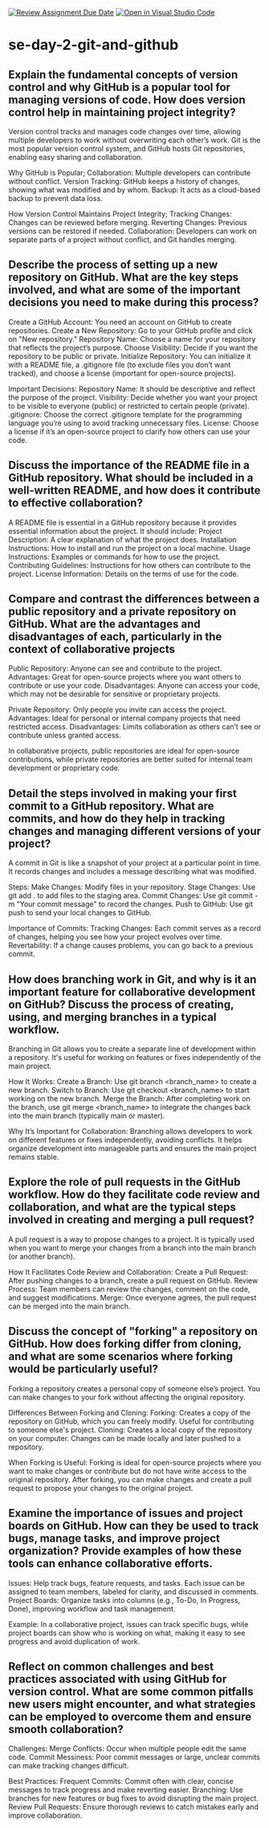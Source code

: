 [![Review Assignment Due Date](https://classroom.github.com/assets/deadline-readme-button-22041afd0340ce965d47ae6ef1cefeee28c7c493a6346c4f15d667ab976d596c.svg)](https://classroom.github.com/a/8wgCKhpZ)
[![Open in Visual Studio Code](https://classroom.github.com/assets/open-in-vscode-2e0aaae1b6195c2367325f4f02e2d04e9abb55f0b24a779b69b11b9e10269abc.svg)](https://classroom.github.com/online_ide?assignment_repo_id=18473328&assignment_repo_type=AssignmentRepo)
# se-day-2-git-and-github
## Explain the fundamental concepts of version control and why GitHub is a popular tool for managing versions of code. How does version control help in maintaining project integrity?
Version control tracks and manages code changes over time, allowing multiple developers to work without overwriting each other’s work. Git is the most popular version control system, and GitHub hosts Git repositories, enabling easy sharing and collaboration.

Why GitHub is Popular;
Collaboration: Multiple developers can contribute without conflict.
Version Tracking: GitHub keeps a history of changes, showing what was modified and by whom.
Backup: It acts as a cloud-based backup to prevent data loss.

How Version Control Maintains Project Integrity;
Tracking Changes: Changes can be reviewed before merging.
Reverting Changes: Previous versions can be restored if needed.
Collaboration: Developers can work on separate parts of a project without conflict, and Git handles merging.

## Describe the process of setting up a new repository on GitHub. What are the key steps involved, and what are some of the important decisions you need to make during this process?
Create a GitHub Account: You need an account on GitHub to create repositories.
Create a New Repository: Go to your GitHub profile and click on "New repository."
Repository Name: Choose a name for your repository that reflects the project’s purpose.
Choose Visibility: Decide if you want the repository to be public or private.
Initialize Repository: You can initialize it with a README file, a .gitignore file (to exclude files you don’t want tracked), and choose a license (important for open-source projects).

Important Decisions:
Repository Name: It should be descriptive and reflect the purpose of the project.
Visibility: Decide whether you want your project to be visible to everyone (public) or restricted to certain people (private).
.gitignore: Choose the correct .gitignore template for the programming language you’re using to avoid tracking unnecessary files.
License: Choose a license if it’s an open-source project to clarify how others can use your code.

## Discuss the importance of the README file in a GitHub repository. What should be included in a well-written README, and how does it contribute to effective collaboration?
A README file is essential in a GitHub repository because it provides essential information about the project. It should include:
Project Description: A clear explanation of what the project does.
Installation Instructions: How to install and run the project on a local machine.
Usage Instructions: Examples or commands for how to use the project.
Contributing Guidelines: Instructions for how others can contribute to the project.
License Information: Details on the terms of use for the code.

## Compare and contrast the differences between a public repository and a private repository on GitHub. What are the advantages and disadvantages of each, particularly in the context of collaborative projects
Public Repository: Anyone can see and contribute to the project.
Advantages: Great for open-source projects where you want others to contribute or use your code.
Disadvantages: Anyone can access your code, which may not be desirable for sensitive or proprietary projects.

Private Repository: Only people you invite can access the project.
Advantages: Ideal for personal or internal company projects that need restricted access.
Disadvantages: Limits collaboration as others can’t see or contribute unless granted access.

In collaborative projects, public repositories are ideal for open-source contributions, while private repositories are better suited for internal team development or proprietary code.

## Detail the steps involved in making your first commit to a GitHub repository. What are commits, and how do they help in tracking changes and managing different versions of your project?
A commit in Git is like a snapshot of your project at a particular point in time. It records changes and includes a message describing what was modified.

Steps:
Make Changes: Modify files in your repository.
Stage Changes: Use git add . to add files to the staging area.
Commit Changes: Use git commit -m "Your commit message" to record the changes.
Push to GitHub: Use git push to send your local changes to GitHub.

Importance of Commits:
Tracking Changes: Each commit serves as a record of changes, helping you see how your project evolves over time.
Revertability: If a change causes problems, you can go back to a previous commit.

## How does branching work in Git, and why is it an important feature for collaborative development on GitHub? Discuss the process of creating, using, and merging branches in a typical workflow.
Branching in Git allows you to create a separate line of development within a repository. It's useful for working on features or fixes independently of the main project.

How It Works:
Create a Branch: Use git branch <branch_name> to create a new branch.
Switch to Branch: Use git checkout <branch_name> to start working on the new branch.
Merge the Branch: After completing work on the branch, use git merge <branch_name> to integrate the changes back into the main branch (typically main or master).

Why It’s Important for Collaboration:
Branching allows developers to work on different features or fixes independently, avoiding conflicts.
It helps organize development into manageable parts and ensures the main project remains stable.

## Explore the role of pull requests in the GitHub workflow. How do they facilitate code review and collaboration, and what are the typical steps involved in creating and merging a pull request?
A pull request is a way to propose changes to a project. It is typically used when you want to merge your changes from a branch into the main branch (or another branch).

How It Facilitates Code Review and Collaboration:
Create a Pull Request: After pushing changes to a branch, create a pull request on GitHub.
Review Process: Team members can review the changes, comment on the code, and suggest modifications.
Merge: Once everyone agrees, the pull request can be merged into the main branch.

## Discuss the concept of "forking" a repository on GitHub. How does forking differ from cloning, and what are some scenarios where forking would be particularly useful?
Forking a repository creates a personal copy of someone else’s project. You can make changes to your fork without affecting the original repository.

Differences Between Forking and Cloning:
Forking: Creates a copy of the repository on GitHub, which you can freely modify. Useful for contributing to someone else's project.
Cloning: Creates a local copy of the repository on your computer. Changes can be made locally and later pushed to a repository.

When Forking is Useful:
Forking is ideal for open-source projects where you want to make changes or contribute but do not have write access to the original repository. After forking, you can make changes and create a pull request to propose your changes to the original project.

## Examine the importance of issues and project boards on GitHub. How can they be used to track bugs, manage tasks, and improve project organization? Provide examples of how these tools can enhance collaborative efforts.
Issues: Help track bugs, feature requests, and tasks. Each issue can be assigned to team members, labeled for clarity, and discussed in comments.
Project Boards: Organize tasks into columns (e.g., To-Do, In Progress, Done), improving workflow and task management.

Example: In a collaborative project, issues can track specific bugs, while project boards can show who is working on what, making it easy to see progress and avoid duplication of work.

## Reflect on common challenges and best practices associated with using GitHub for version control. What are some common pitfalls new users might encounter, and what strategies can be employed to overcome them and ensure smooth collaboration?
Challenges:
Merge Conflicts: Occur when multiple people edit the same code.
Commit Messiness: Poor commit messages or large, unclear commits can make tracking changes difficult.

Best Practices:
Frequent Commits: Commit often with clear, concise messages to track progress and make reverting easier.
Branching: Use branches for new features or bug fixes to avoid disrupting the main project.
Review Pull Requests: Ensure thorough reviews to catch mistakes early and improve collaboration.
